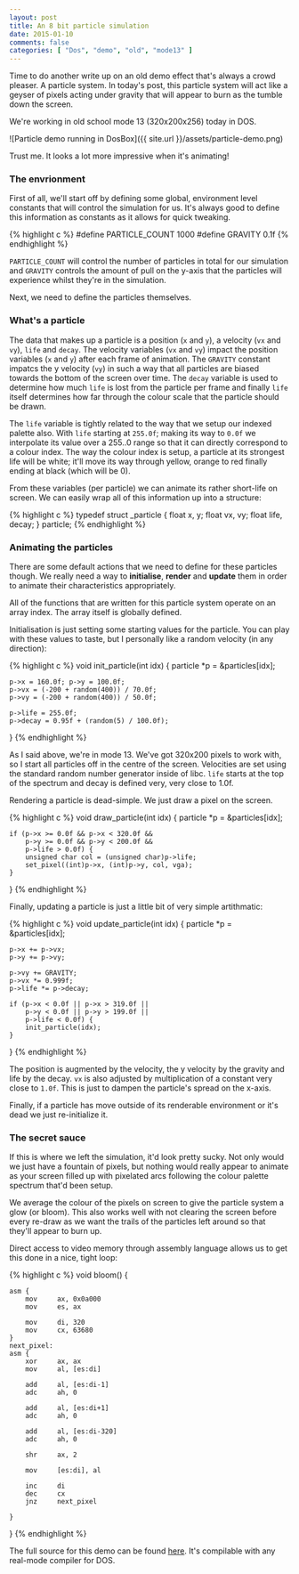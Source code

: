 ```yaml
---
layout: post
title: An 8 bit particle simulation
date: 2015-01-10
comments: false
categories: [ "Dos", "demo", "old", "mode13" ]
---
```


Time to do another write up on an old demo effect that's always a crowd pleaser. A particle system. In today's post, this particle system will act like a geyser of pixels acting under gravity that will appear to burn as the tumble down the screen.

We're working in old school mode 13 (320x200x256) today in DOS.

![Particle demo running in DosBox]({{ site.url }}/assets/particle-demo.png)

Trust me. It looks a lot more impressive when it's animating!

### The envrionment

First of all, we'll start off by defining some global, environment level constants that will control the simulation for us. It's always good to define this information as constants as it allows for quick tweaking. 

{% highlight c %}
#define PARTICLE_COUNT		1000
#define GRAVITY				0.1f
{% endhighlight %}

`PARTICLE_COUNT` will control the number of particles in total for our simulation and `GRAVITY` controls the amount of pull on the y-axis that the particles will experience whilst they're in the simulation.

Next, we need to define the particles themselves.

### What's a particle

The data that makes up a particle is a position (`x` and `y`), a velocity (`vx` and `vy`), `life` and `decay`. The velocity variables (`vx` and `vy`) impact the position variables (`x` and `y`) after each frame of animation. The `GRAVITY` constant impatcs the y velocity (`vy`) in such a way that all particles are biased towards the bottom of the screen over time. The `decay` variable is used to determine how much `life` is lost from the particle per frame and finally `life` itself determines how far through the colour scale that the particle should be drawn.

The `life` variable is tightly related to the way that we setup our indexed palette also. With `life` starting at `255.0f`; making its way to `0.0f` we interpolate its value over a 255..0 range so that it can directly correspond to a colour index. The way the colour index is setup, a particle at its strongest life will be white; it'll move its way through yellow, orange to red finally ending at black (which will be 0).

From these variables (per particle) we can animate its rather short-life on screen. We can easily wrap all of this information up into a structure:

{% highlight c %}
typedef struct _particle {
	float x, y;
	float vx, vy;
	float life, decay;
} particle;
{% endhighlight %}

### Animating the particles

There are some default actions that we need to define for these particles though. We really need a way to <strong>initialise</strong>, <strong>render</strong> and <strong>update</strong> them in order to animate their characteristics appropriately.

All of the functions that are written for this particle system operate on an array index. The array itself is globally defined.

Initialisation is just setting some starting values for the particle. You can play with these values to taste, but I personally like a random velocity (in any direction):

{% highlight c %}
void init_particle(int idx) {
	particle *p = &particles[idx];

	p->x = 160.0f; p->y = 100.0f;
	p->vx = (-200 + random(400)) / 70.0f;
	p->vy = (-200 + random(400)) / 50.0f;

	p->life = 255.0f;
	p->decay = 0.95f + (random(5) / 100.0f);
}
{% endhighlight %}

As I said above, we're in mode 13. We've got 320x200 pixels to work with, so I start all particles off in the centre of the screen. Velocities are set using the standard random number generator inside of libc. `life` starts at the top of the spectrum and decay is defined very, very close to 1.0f.

Rendering a particle is dead-simple. We just draw a pixel on the screen.

{% highlight c %}
void draw_particle(int idx) {
	particle *p = &particles[idx];

	if (p->x >= 0.0f && p->x < 320.0f &&
		p->y >= 0.0f && p->y < 200.0f &&
		p->life > 0.0f) {
		unsigned char col = (unsigned char)p->life;
		set_pixel((int)p->x, (int)p->y, col, vga);
	}
}
{% endhighlight %}

Finally, updating a particle is just a little bit of very simple artithmatic:

{% highlight c %}
void update_particle(int idx) {
	particle *p = &particles[idx];

	p->x += p->vx;
	p->y += p->vy;

	p->vy += GRAVITY;
	p->vx *= 0.999f;
	p->life *= p->decay;

	if (p->x < 0.0f || p->x > 319.0f ||
		p->y < 0.0f || p->y > 199.0f ||
		p->life < 0.0f) {
		init_particle(idx);
	}

}
{% endhighlight %}

The position is augmented by the velocity, the y velocity by the gravity and life by the decay. `vx` is also adjusted by multiplication of a constant very close to `1.0f`. This is just to dampen the particle's spread on the x-axis.

Finally, if a particle has move outside of its renderable environment or it's dead we just re-initialize it.

### The secret sauce

If this is where we left the simulation, it'd look pretty sucky. Not only would we just have a fountain of pixels, but nothing would really appear to animate as your screen filled up with pixelated arcs following the colour palette spectrum that'd been setup.

We average the colour of the pixels on screen to give the particle system a glow (or bloom). This also works well with not clearing the screen before every re-draw as we want the trails of the particles left around so that they'll appear to burn up.

Direct access to video memory through assembly language allows us to get this done in a nice, tight loop:

{% highlight c %}
void bloom() {

	asm {
		mov		ax,	0x0a000
		mov		es, ax

		mov		di, 320
		mov		cx, 63680
	}
	next_pixel:
	asm {
		xor		ax, ax
		mov		al, [es:di]

		add		al, [es:di-1]
		adc		ah, 0

		add		al, [es:di+1]
		adc		ah, 0

		add		al, [es:di-320]
		adc		ah, 0

		shr		ax, 2

		mov		[es:di], al

		inc		di
		dec		cx
		jnz		next_pixel

	}

}
{% endhighlight %}

The full source for this demo can be found [here](https://gist.github.com/tuttlem/09361eaff790c2289023). It's compilable with any real-mode compiler for DOS. 